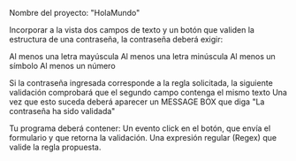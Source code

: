 Nombre del proyecto: "HolaMundo" 


Incorporar a la vista dos campos de texto y un botón que validen la estructura de una contraseña, la contraseña deberá exigir:

Al menos una letra mayúscula
Al menos una letra minúscula
Al menos un símbolo
Al menos un número

Si la contraseña ingresada corresponde a la regla solicitada, la siguiente validación comprobará que el segundo campo contenga el mismo texto
Una vez que esto suceda deberá aparecer un MESSAGE BOX que diga "La contraseña ha sido validada"


Tu programa deberá contener:
Un evento click en el botón, que envía el formulario y que retorna la validación.
Una expresión regular (Regex) que valide la regla propuesta.
